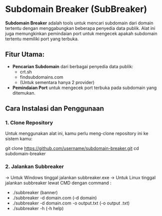 # Subdomain Breaker (SubBreaker)

**Subdomain Breaker** adalah tools untuk mencari subdomain dari domain tertentu dengan menggabungkan beberapa penyedia data publik. Alat ini juga memungkinkan pemindaian port untuk mengecek apakah subdomain tertentu memiliki port yang terbuka.

## Fitur Utama:
- **Pencarian Subdomain** dari berbagai penyedia data publik:
  - crt.sh
  - findsubdomains.com
  - (Untuk sementara hanya 2 provider)
- **Pemindaian Port** untuk mengecek port terbuka pada subdomain yang ditemukan.

## Cara Instalasi dan Penggunaan

### 1. Clone Repository

Untuk menggunakan alat ini, kamu perlu meng-clone repository ini ke sistem kamu:

git clone https://github.com/username/subdomain-breaker.git
cd subdomain-breaker

### 2. Jalankan Subbreaker
-> Untuk Windows tinggal jalankan subbreaker.exe 
-> Untuk Linux tinggal jalankan subbreaker lewat CMD dengan command : 
- ./subbreaker (banner)
- ./subbreaker -d domain.com (-d domain)
- ./subbreaker -d domain.com -o output.txt (-o output .txt) 
- ./subbreaker -h (-h help) 

